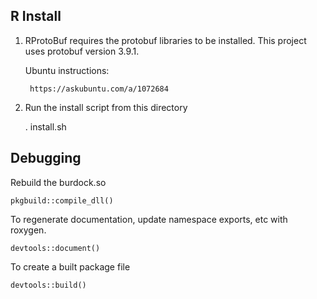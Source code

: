 ## R Install
1. RProtoBuf requires the protobuf libraries to be installed. This project uses protobuf version 3.9.1.  
    <!-- Documentation from https://github.com/eddelbuettel/rprotobuf -->
    Ubuntu instructions:
    
    <!-- Running this installs protobuf 3.0.0, which is not supported -->
    <!-- sudo apt-get install protobuf-compiler libprotobuf-dev libprotoc-dev -->
        https://askubuntu.com/a/1072684

2. Run the install script from this directory


    . install.sh 



## Debugging

Rebuild the burdock.so

    pkgbuild::compile_dll()

To regenerate documentation, update namespace exports, etc with roxygen.

    devtools::document()

To create a built package file

    devtools::build()